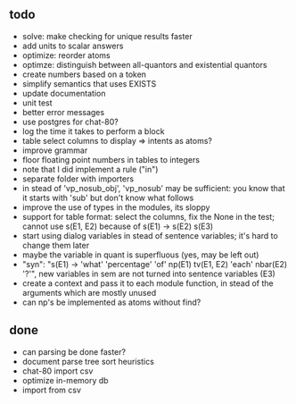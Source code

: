 ## todo

* solve: make checking for unique results faster
* add units to scalar answers
* optimize: reorder atoms
* optimze: distinguish between all-quantors and existential quantors
* create numbers based on a token
* simplify semantics that uses EXISTS
* update documentation
* unit test
* better error messages
* use postgres for chat-80?
* log the time it takes to perform a block
* table select columns to display => intents as atoms?
* improve grammar
* floor floating point numbers in tables to integers
* note that I did implement a rule ("in")
* separate folder with importers
* in stead of 'vp_nosub_obj', 'vp_nosub' may be sufficient: you know that it starts with 'sub' but don't know what follows
* improve the use of types in the modules, its sloppy
* support for table format: select the columns, fix the None in the test; cannot use s(E1, E2) because of s(E1) -> s(E2) s(E3)
* start using dialog variables in stead of sentence variables; it's hard to change them later
* maybe the variable in quant is superfluous (yes, may be left out)
* "syn": "s(E1) -> 'what' 'percentage' 'of' np(E1) tv(E1, E2) 'each' nbar(E2) '?'",  new variables in sem are not turned into sentence variables (E3)
* create a context and pass it to each module function, in stead of the arguments which are mostly unused
* can np's be implemented as atoms without find?

## done

* can parsing be done faster?
* document parse tree sort heuristics
* chat-80 import csv
* optimize in-memory db
* import from csv
